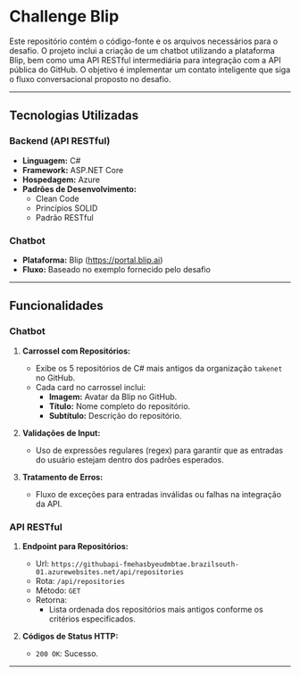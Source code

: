 # Challenge Blip

Este repositório contém o código-fonte e os arquivos necessários para o desafio. O projeto inclui a criação de um chatbot utilizando a plataforma Blip, bem como uma API RESTful intermediária para integração com a API pública do GitHub. O objetivo é implementar um contato inteligente que siga o fluxo conversacional proposto no desafio.

---

## Tecnologias Utilizadas

### Backend (API RESTful)
- **Linguagem:** C#
- **Framework:** ASP.NET Core
- **Hospedagem:** Azure
- **Padrões de Desenvolvimento:**
  - Clean Code
  - Princípios SOLID
  - Padrão RESTful

### Chatbot
- **Plataforma:** Blip (https://portal.blip.ai)
- **Fluxo:** Baseado no exemplo fornecido pelo desafio

---

## Funcionalidades

### Chatbot
1. **Carrossel com Repositórios:**
   - Exibe os 5 repositórios de C# mais antigos da organização `takenet` no GitHub.
   - Cada card no carrossel inclui:
     - **Imagem:** Avatar da Blip no GitHub.
     - **Título:** Nome completo do repositório.
     - **Subtítulo:** Descrição do repositório.

2. **Validações de Input:**
   - Uso de expressões regulares (regex) para garantir que as entradas do usuário estejam dentro dos padrões esperados.

3. **Tratamento de Erros:**
   - Fluxo de exceções para entradas inválidas ou falhas na integração da API.

### API RESTful
1. **Endpoint para Repositórios:**
   - Url: `https://githubapi-fmehasbyeudmbtae.brazilsouth-01.azurewebsites.net/api/repositories`
   - Rota: `/api/repositories`
   - Método: `GET`
   - Retorna:
     - Lista ordenada dos repositórios mais antigos conforme os critérios especificados.

3. **Códigos de Status HTTP:**
   - `200 OK`: Sucesso.
---



